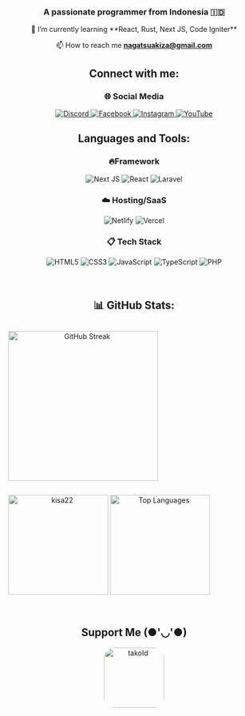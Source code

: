 <h3 align="center">A passionate programmer from Indonesia 🇮🇩</h3>

<div align="center">
<p>    
🌱 I’m currently learning **React, Rust, Next JS, Code Igniter**
</p>

📫 How to reach me **nagatsuakiza@gmail.com**    
</div>
</div>

<h2 align="center">Connect with me:</h2>

<div align="center">
<h3 >🌐 Social Media</h3>
    <a href="https://discord.com/invite/vxpBCAsp82">
        <img src="https://img.shields.io/badge/Discord-%235865F2.svg?style=for-the-badge&logo=discord&logoColor=white" alt="Discord" class="badge-img">
    </a>
    <a href="https://facebook.com/nagatsu.akiza">
        <img src="https://img.shields.io/badge/Facebook-%231877F2.svg?style=for-the-badge&logo=Facebook&logoColor=white" alt="Facebook" class="badge-img">
    </a>
    <a href="https://www.instagram.com/nagatsuakiza/">
        <img src="https://img.shields.io/badge/Instagram-%23E4405F.svg?style=for-the-badge&logo=Instagram&logoColor=white" alt="Instagram" class="badge-img">
    </a>
    <a href="https://www.youtube.com/@Nagatsu_Akiza">
        <img src="https://img.shields.io/badge/YouTube-%23FF0000.svg?style=for-the-badge&logo=YouTube&logoColor=white" alt="YouTube" class="badge-img">
    </a>
</div>

<div align="center">
<h2>Languages and Tools:</h2>
<h3>🔥Framework</h3>
    <img src="https://img.shields.io/badge/Next-black?style=for-the-badge&logo=next.js&logoColor=white" alt="Next JS" class="badge-img">
<!--     <img src="https://img.shields.io/badge/astro-%232C2052.svg?style=for-the-badge&logo=astro&logoColor=white" alt="Astro" class="badge-img"> -->
    <img src="https://img.shields.io/badge/react-%2320232a.svg?style=for-the-badge&logo=react&logoColor=%2361DAFB" alt="React" class="badge-img">
    <img src="https://img.shields.io/badge/laravel-%23FF2D20.svg?style=for-the-badge&logo=laravel&logoColor=white" alt="Laravel" class="badge-img">
<!--     <img src="https://img.shields.io/badge/express.js-%23404d59.svg?style=for-the-badge&logo=express&logoColor=%2361DAFB" alt="Express.js" class="badge-img"> -->
<!--     <img src="https://img.shields.io/badge/tailwindcss-%2338B2AC.svg?style=for-the-badge&logo=tailwind-css&logoColor=white" alt="TailwindCSS" class="badge-img"> -->
</div>

<div align="center">
<h3>☁️ Hosting/SaaS</h3>
    <img src="https://img.shields.io/badge/netlify-%23000000.svg?style=for-the-badge&logo=netlify&logoColor=#00C7B7" alt="Netlify" class="badge-img">
    <img src="https://img.shields.io/badge/vercel-%23000000.svg?style=for-the-badge&logo=vercel&logoColor=white" alt="Vercel" class="badge-img">
</div>

<div align="center">
<h3>📋 Tech Stack</h3>
    <img src="https://img.shields.io/badge/html5-%23E34F26.svg?style=for-the-badge&logo=html5&logoColor=white" alt="HTML5" class="badge-img">
    <img src="https://img.shields.io/badge/css3-%231572B6.svg?style=for-the-badge&logo=css3&logoColor=white" alt="CSS3" class="badge-img">
    <img src="https://img.shields.io/badge/javascript-%23323330.svg?style=for-the-badge&logo=javascript&logoColor=%23F7DF1E" alt="JavaScript" class="badge-img">
    <img src="https://img.shields.io/badge/typescript-%23007ACC.svg?style=for-the-badge&logo=typescript&logoColor=white" alt="TypeScript" class="badge-img">
<!--     <img src="https://img.shields.io/badge/java-%23ED8B00.svg?style=for-the-badge&logo=openjdk&logoColor=white" alt="Java" class="badge-img"> -->
<!--     <img src="https://img.shields.io/badge/markdown-%23000000.svg?style=for-the-badge&logo=markdown&logoColor=white" alt="Markdown" class="badge-img"> -->
    <img src="https://img.shields.io/badge/php-%23777BB4.svg?style=for-the-badge&logo=php&logoColor=white" alt="PHP" class="badge-img">
<!--     <img src="https://img.shields.io/badge/go-%2300ADD8.svg?style=for-the-badge&logo=go&logoColor=white" alt="Go" class="badge-img"> -->
</div>
<br>
<br>

<h2 align="center">📊 GitHub Stats:</h2>
<p align="center" style="display:inline-block;">
  <img src="https://streak-stats.demolab.com?user=NagatsuAkiza&theme=transparent&border_radius=5&" height="300" alt="GitHub Streak" />
</p>
<p align="center" style="display:inline-block;">
  <img src="https://github-readme-stats.vercel.app/api?username=nagatsuakiza&show_icons=true&locale=en" height="200" alt="kisa22" />
  <img src="https://github-readme-stats.vercel.app/api/top-langs/?username=nagatsuakiza&layout=compact" height="200" alt="Top Languages">
</p>
<p align="left" style="display:inline-block;">
</p>
<br>
<br>

<h2 align="center">Support Me (●'◡'●)</h2>
<p align="center">
  <a href="https://tako.id/nagatsuakiza">
    <img src="https://encrypted-tbn0.gstatic.com/images?q=tbn:ANd9GcR8yuCbGNLSs4UawMtig4E9e6y7KuEATrbtkg&s" style="border-radius: 20px; object-fit: cover; height: 120px; width: auto;" alt="takoId" />
  </a>
</p>

<!-- <style>
    .badge-img {
        width: 140px;
        height: 35px;
        object-fit: cover;
        margin-right: 10px;
    }
</style> -->
